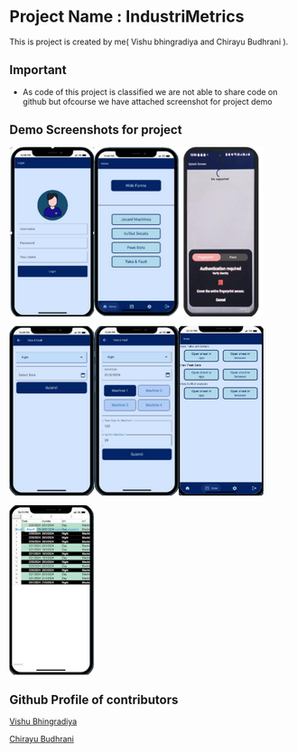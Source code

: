 
# Project Name : IndustriMetrics

This is  project is created by me( Vishu bhingradiya and Chirayu Budhrani ).




## Important

 - As code of this project is classified we are not able to share code on github but ofcourse we have attached screenshot for project demo

## Demo Screenshots for project
<p float="left"><img src="screenshots/Picture1.png" width="150" height="300"><img src="screenshots/Picture2.png" width="150" height="300"><img src="screenshots/Picture3.png" width="150" height="300">  </p>
<p float="left"><img src="screenshots/Picture4.png" width="150" height="300"><img src="screenshots/Picture5.png" width="150" height="300"><img src="screenshots/Picture6.png" width="150" height="300">  </p>
<img src="screenshots/Picture7.png" width="150" height="300"> 


## Github Profile of contributors

[Vishu Bhingradiya](https://github.com/Vishuvishu/)

[Chirayu Budhrani]()

